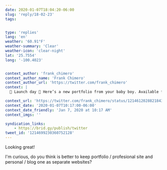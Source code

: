 ```yaml
---
date: 2020-01-07T18:04:20-06:00
slug: 'reply/18-02-23'
tags:


type: 'replies'
lang: 'en'
weather: '60.91°F'
weather-summary: 'Clear'
weather-icon: 'clear-night'
lat: '25.7554'
long: '-100.4023'


context_author: 'frank_chimero'
context_author_name: 'Frank Chimero'
context_author_url: 'https://twitter.com/frank_chimero'
context: |
  🎉 Launch day 🎉 Here’s a new portfolio from your baby boy. Available for hire beginning at the end of the month. <a href="https://studiofrank.co">https://studiofrank.co</a>

context_url: 'https://twitter.com/frank_chimero/status/1214612028821843968?s=12'
context_date: '2020-01-07T10:17:00-06:00'
context_date_friendly: 'Jan 7, 2020 at 10:17 AM'
context_imgs: ''

syndication_links:
    - https://brid.gy/publish/twitter
tweet_id: '1214699230360752128'
---
```

Looking great! 

I'm curious, do you think is better to keep portfolio / profesional site and personal / blog one as separate websites?
